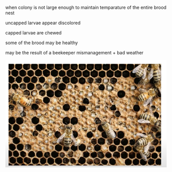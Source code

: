 when colony is not large enough to maintain temparature of the entire brood nest

uncapped larvae appear discolored

capped larvae are chewed

some of the brood may be healthy

may be the result of a beekeeper mismanagement + bad weather

![](../../../../img/chilled-brood.png)